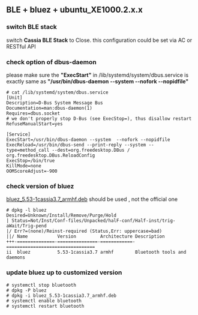 ## BLE + bluez + ubuntu_XE1000.2.x.x
### switch BLE stack
switch **Cassia BLE Stack** to Close. this configuration could be set via AC or RESTful API  
### check option of dbus-daemon
please make sure the **"ExecStart"** in /lib/systemd/system/dbus.service is exactly same as **"/usr/bin/dbus-daemon --system  --nofork --nopidfile"**  
```
# cat /lib/systemd/system/dbus.service 
[Unit]
Description=D-Bus System Message Bus
Documentation=man:dbus-daemon(1)
Requires=dbus.socket
# we don't properly stop D-Bus (see ExecStop=), thus disallow restart
RefuseManualStart=yes

[Service]
ExecStart=/usr/bin/dbus-daemon --system  --nofork --nopidfile  
ExecReload=/usr/bin/dbus-send --print-reply --system --type=method_call --dest=org.freedesktop.DBus / org.freedesktop.DBus.ReloadConfig
ExecStop=/bin/true
KillMode=none
OOMScoreAdjust=-900
```
### check version of bluez
[bluez_5.53-1cassia3.7_armhf.deb](apt_archives/bluez_5.53-1cassia3.7_armhf.deb) should be used , not the official one
```
# dpkg -l bluez
Desired=Unknown/Install/Remove/Purge/Hold
| Status=Not/Inst/Conf-files/Unpacked/halF-conf/Half-inst/trig-aWait/Trig-pend
|/ Err?=(none)/Reinst-required (Status,Err: uppercase=bad)
||/ Name           Version         Architecture Description
+++-==============-===============-============-=================================
ii  bluez          5.53-1cassia3.7 armhf        Bluetooth tools and daemons
```
### update bluez up to customized version
```
# systemctl stop bluetooth
# dpkg -P bluez
# dpkg -i bluez_5.53-1cassia3.7_armhf.deb
# systemctl enable bluetooth
# systemctl restart bluetooth
```
